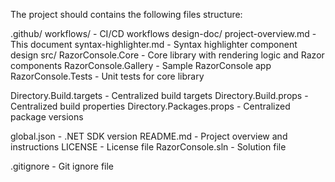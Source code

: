 The project should contains the following files structure:

.github/
  workflows/ - CI/CD workflows
design-doc/
  project-overview.md - This document
  syntax-highlighter.md - Syntax highlighter component design
src/
  RazorConsole.Core - Core library with rendering logic and Razor components
  RazorConsole.Gallery - Sample RazorConsole app
  RazorConsole.Tests - Unit tests for core library

Directory.Build.targets - Centralized build targets
Directory.Build.props - Centralized build properties
Directory.Packages.props - Centralized package versions

global.json - .NET SDK version
README.md - Project overview and instructions
LICENSE - License file
RazorConsole.sln - Solution file

.gitignore - Git ignore file
